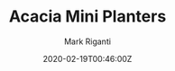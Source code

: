 ---
title: Acacia Mini Planters
summary: Herb planter boxes
description: Acacia wood mini herb planter boxes by Mark Riganti 
author: Mark Riganti 
tags:
- wood
date: "2020-02-19T00:46:00Z"


# Optional external URL for project (replaces project detail page).
external_link: "/build/miniplanter"


image:
  caption: Mini Planter
  focal_point: Smart
---